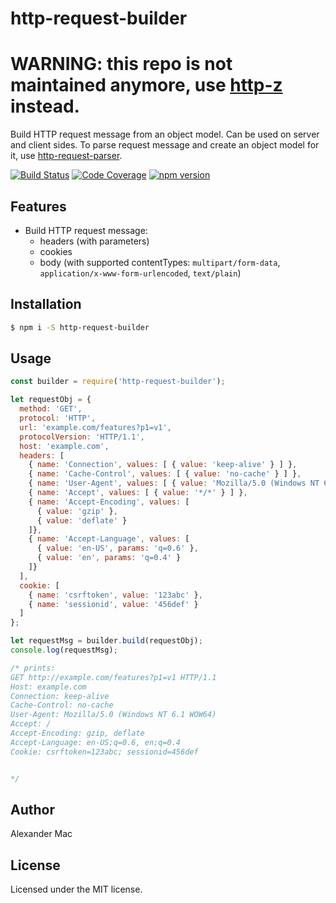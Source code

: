 http-request-builder
====================

# WARNING: this repo is not maintained anymore, use [http-z](https://github.com/AlexanderMac/http-z) instead.

Build HTTP request message from an object model. Can be used on server and client sides. To parse request message and create an object model for it, use [http-request-parser](https://github.com/AlexanderMac/http-request-parser).

[![Build Status](https://travis-ci.org/AlexanderMac/http-request-builder.svg?branch=master)](https://travis-ci.org/AlexanderMac/http-request-builder)
[![Code Coverage](https://codecov.io/gh/AlexanderMac/http-request-builder/branch/master/graph/badge.svg)](https://codecov.io/gh/AlexanderMac/http-request-builder)
[![npm version](https://badge.fury.io/js/http-request-builder.svg)](https://badge.fury.io/js/http-request-builder)

## Features
* Build HTTP request message:
  - headers (with parameters)
  - cookies
  - body (with supported contentTypes: `multipart/form-data`, `application/x-www-form-urlencoded`, `text/plain`)

## Installation

```sh
$ npm i -S http-request-builder
```

## Usage

```js
const builder = require('http-request-builder');

let requestObj = { 
  method: 'GET',
  protocol: 'HTTP',
  url: 'example.com/features?p1=v1',
  protocolVersion: 'HTTP/1.1',
  host: 'example.com',
  headers: [ 
    { name: 'Connection', values: [ { value: 'keep-alive' } ] },
    { name: 'Cache-Control', values: [ { value: 'no-cache' } ] },
    { name: 'User-Agent', values: [ { value: 'Mozilla/5.0 (Windows NT 6.1 WOW64)' } ]},
    { name: 'Accept', values: [ { value: '*/*' } ] },
    { name: 'Accept-Encoding', values: [ 
      { value: 'gzip' },
      { value: 'deflate' }
    ]},
    { name: 'Accept-Language', values: [
      { value: 'en-US', params: 'q=0.6' },
      { value: 'en', params: 'q=0.4' } 
    ]}
  ],
  cookie: [
    { name: 'csrftoken', value: '123abc' },
    { name: 'sessionid', value: '456def' }
  ]
};

let requestMsg = builder.build(requestObj);
console.log(requestMsg);

/* prints:
GET http://example.com/features?p1=v1 HTTP/1.1
Host: example.com
Connection: keep-alive
Cache-Control: no-cache
User-Agent: Mozilla/5.0 (Windows NT 6.1 WOW64)
Accept: /
Accept-Encoding: gzip, deflate
Accept-Language: en-US;q=0.6, en;q=0.4
Cookie: csrftoken=123abc; sessionid=456def


*/
```

## Author
Alexander Mac

## License
Licensed under the MIT license.
